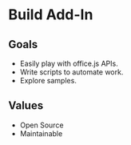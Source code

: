 # Build Add-In

## Goals

- Easily play with office.js APIs.
- Write scripts to automate work.
- Explore samples.

## Values

- Open Source
- Maintainable

